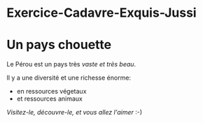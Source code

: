 # Exercice-Cadavre-Exquis-Jussi
# Un pays chouette

Le Pérou est un pays très *vaste et très beau*.


Il y a une diversité et une richesse énorme:
* en ressources végetaux
* et ressources animaux

_Visitez-le, découvre-le, et vous allez l'aimer_ :-)
